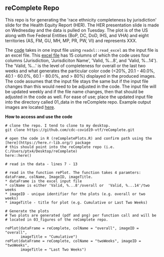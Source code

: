 ## reComplete Repo

This repo is for generating the 'race ethnicity completeness by jurisdiction' slide for the Health Equity Report (HER). The HER presentation slide is made on Wednesday and the data is pulled on Tuesday. The plot is of the US along with five Federal Entities (BoP, DC, DoD, IHS, and VHA) and eight territories (AS, FM, GU, MH, MP, PR, PW, VI) and represents XXX. 

The [code](https://github.com/cdc-covid19-vtf/reComplete/blob/master/02_code/reCompletePlots.R) takes in one input file using `readxl::read_excel` as the input file is an excel file. This [excel file](https://github.com/cdc-covid19-vtf/reComplete/tree/master/01_data) has 15 columns of which the code uses four columns (Jurisdiction, 'Jurisdiciton Name',  'Valid, %...8', and 'Valid, %...14'). The 'Valid, %...' is the level of completeness for overall or the last two weeks and what generates the particular color code (<20%, 20.1 - 40.0%, 40.1 - 60.0%, 60.1 - 80.0%, and > 80%) displayed in the produced images. The code assumes that the input file stays the same but if the input file changes than this would need to be adjusted in the code. The input file will be updated weekly and if the file name changes, then that should be adjusted in the code as well. For ease of use; place the updated input file into the directory called 01_data in the reComplete repo. Example output images are located [here](https://github.com/cdc-covid19-vtf/reComplete/tree/master/03_figures).

**How to access and use the code**

```
# clone the repo. I tend to clone to my desktop. 
git clone https://github.com/cdc-covid19-vtf/reComplete.git

# open the code in R (reCompletePlots.R) and confirm path using the [here](https://here.r-lib.org/) package
# this should point into the reComplete repo (i.e. C:/Users/ptx4/Desktop/reComplete)
here::here() 

# read in the data - lines 7 - 13 

# read in the function rePlot. The function takes 4 paramters: 
dataFrame, colName, ImageID, imageTitle.
* dataFrame is the excel input file 
* colName is either 'Valid, %...8'/overall or  'Valid, %...14'/two weeks
* imageID - unique identifier for the plots (e.g. overall or two weeks)
* imageTitle - title for plot (e.g. Cumulative or Last Two Weeks)

# Generate the plots
# Two plots are generated (pdf and png) per function call and will be
# located in 03_figures of the reComplete repo. 

rePlot(dataFrame = reComplete, colName = "overall", imageID = "overall",
       imageTitle = "Cumulative")
rePlot(dataFrame = reComplete, colName = "twoWeeks", imageID = "twoWeeks",
       imageTitle = "Last Two Weeks")
```
